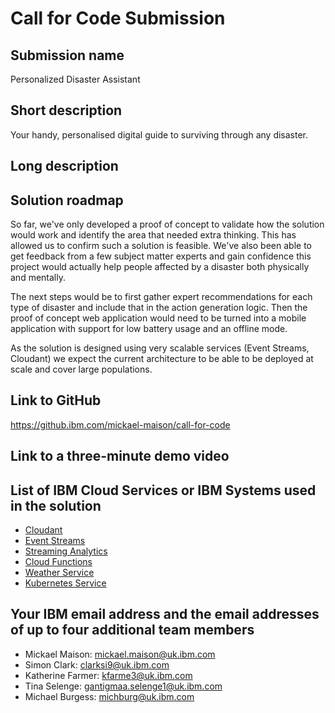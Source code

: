 # Call for Code Submission

## Submission name

Personalized Disaster Assistant

## Short description

Your handy, personalised digital guide to surviving through any disaster.

## Long description

## Solution roadmap

So far, we've only developed a proof of concept to validate how the solution would work and identify the area that needed extra thinking. This has allowed us to confirm such a solution is feasible. We've also been able to get feedback from a few subject matter experts and gain confidence this project would actually help people affected by a disaster both physically and mentally. 

The next steps would be to first gather expert recommendations for each type of disaster and include that in the action generation logic. Then the proof of concept web application would need to be turned into a mobile application with support for low battery usage and an offline mode. 

As the solution is designed using very scalable services (Event Streams, Cloudant) we expect the current architecture to be able to be deployed at scale and cover large populations.

## Link to GitHub

https://github.ibm.com/mickael-maison/call-for-code

## Link to a three-minute demo video


## List of IBM Cloud Services or IBM Systems used in the solution

- [Cloudant](https://cloud.ibm.com/catalog/services/cloudant)
- [Event Streams](https://cloud.ibm.com/catalog/services/event-streams)
- [Streaming Analytics](https://cloud.ibm.com/catalog/services/streaming-analytics)
- [Cloud Functions](https://cloud.ibm.com/openwhisk)
- [Weather Service](https://cloud.ibm.com/catalog/services/weather-company-data)
- [Kubernetes Service](https://cloud.ibm.com/kubernetes/catalog/cluster)

## Your IBM email address and the email addresses of up to four additional team members

- Mickael Maison: mickael.maison@uk.ibm.com
- Simon Clark: clarksi9@uk.ibm.com
- Katherine Farmer: kfarme3@uk.ibm.com
- Tina Selenge: gantigmaa.selenge1@uk.ibm.com
- Michael Burgess: michburg@uk.ibm.com